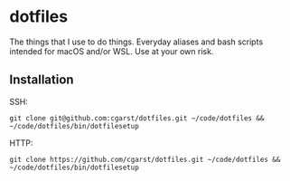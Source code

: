 # dotfiles
The things that I use to do things. Everyday aliases and bash scripts intended for macOS and/or WSL. Use at your own risk.

## Installation
SSH: 

`git clone git@github.com:cgarst/dotfiles.git ~/code/dotfiles && ~/code/dotfiles/bin/dotfilesetup`

HTTP:

`git clone https://github.com/cgarst/dotfiles.git ~/code/dotfiles && ~/code/dotfiles/bin/dotfilesetup`

